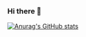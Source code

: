 ### Hi there 👋

[![Anurag's GitHub stats](https://github-readme-stats.vercel.app/api?username=omooooori)](https://github.com/anuraghazra/github-readme-stats)

<!--
**omooooori/omooooori** is a ✨ _special_ ✨ repository because its `README.md` (this file) appears on your GitHub profile.

Here are some ideas to get you started:

- 🔭 I’m currently working on ...
- 🌱 I’m currently learning ...
- 👯 I’m looking to collaborate on ...
- 🤔 I’m looking for help with ...
- 💬 Ask me about ...
- 📫 How to reach me: ...
- 😄 Pronouns: ...
- ⚡ Fun fact: ...
-->
